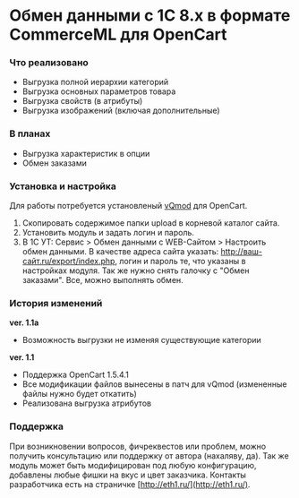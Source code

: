 # Обмен данными с 1С 8.x в формате CommerceML для OpenCart

### Что реализовано ###
 * Выгрузка полной иерархии категорий
 * Выгрузка основных параметров товара
 * Выгрузка свойств (в атрибуты)
 * Выгрузка изображений (включая дополнительные)

### В планах ###
 * Выгрузка характеристик в опции
 * Обмен заказами
 
### Установка и настройка ###
 Для работы потребуется установленый [vQmod](http://code.google.com/p/vqmod/downloads/list) для OpenCart.

 1. Скопировать содержимое папки upload в корневой каталог сайта.
 2. Установить модуль и задать логин и пароль.
 3. В 1С УТ: Сервис > Обмен данными с WEB-Сайтом > Настроить обмен данными. В качестве адреса сайта указать: http://ваш-сайт.ru/export/index.php, логин и пароль те, что указаны в настройках модуля. Так же нужно снять галочку с "Обмен заказами". Все, можно выполнять обмен.


### История изменений ###

__ver. 1.1a__
 * Возможность выгрузки не изменяя существующие категории

__ver. 1.1__
 * Поддержка OpenCart 1.5.4.1
 * Все модификации файлов вынесены в патч для vQmod (измененные файлы нужно будет откатить)
 * Реализована выгрузка атрибутов
 
### Поддержка ###
 При возникновении вопросов, фичреквестов или проблем, можно получить консультацию или поддержку от автора (нахаляву, да).
 Так же модуль может быть модифицирован под любую конфигурацию, добавлены любые фишки на вкус и цвет заказчика.
 Контакты разработчика есть на страничке [http://eth1.ru/](http://eth1.ru/).
 
 